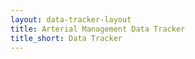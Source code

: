 ```yaml
---
layout: data-tracker-layout
title: Arterial Management Data Tracker
title_short: Data Tracker
---
```

